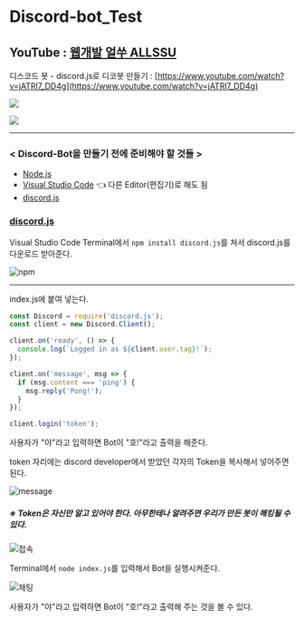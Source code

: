 # Discord-bot_Test

## YouTube : [웹개발 얼쑤 ALLSSU](https://www.youtube.com/channel/UCZtMUSjSh9CLeIgNKvDdwBw)

디스코드 봇 - discord.js로 디코봇 만들기 : [https://www.youtube.com/watch?v=jATRl7_DD4g](https://www.youtube.com/watch?v=jATRl7_DD4g)

<a href="https://java-coding.tistory.com/6"><img src="https://img.shields.io/badge/Tistory-orange?style=for-the-badge"></a>

<a href="https://github.com/jiyeong1004/Discord-bot_Test/files/6431732/Discord-Bot_.pdf"><img src="https://img.shields.io/badge/PDF-FF36B5?style=for-the-badge"></a>

---

### < Discord-Bot을 만들기 전에 준비해야 할 것들 >

- [Node.js](https://nodejs.org/en/)
- [Visual Studio Code](https://code.visualstudio.com/) 👈 다른 Editor(편집기)로 해도 됨
- [discord.js](https://discord.js.org/#/)

### [discord.js](https://discord.js.org/#/)

Visual Studio Code Terminal에서 `npm install discord.js`를 쳐서 discord.js를 다운로드 받아준다.

![npm](https://user-images.githubusercontent.com/51290739/116794577-ee3d1280-ab08-11eb-9e35-eeb76729bce6.jpg)

---

index.js에 붙여 넣는다.

```javascript
const Discord = require('discord.js');
const client = new Discord.Client();

client.on('ready', () => {
  console.log(`Logged in as ${client.user.tag}!`);
});

client.on('message', msg => {
  if (msg.content === 'ping') {
    msg.reply('Pong!');
  }
});

client.login('token');
```

사용자가 "야"라고 입력하면 Bot이 "호!"라고 출력을 해준다.

token 자리에는 discord developer에서 받았던 각자의 Token을 복사해서 넣어주면 된다.

![message](https://user-images.githubusercontent.com/51290739/116808231-a94dc600-ab72-11eb-9973-49a257b232c5.jpg)

##### ※ Token은 자신만 알고 있어야 한다. 아무한테나 알려주면 우리가 만든 봇이 해킹될 수 있다.

![접속](https://user-images.githubusercontent.com/51290739/116794815-f6964d00-ab0a-11eb-88e9-411bfc55c57c.png)

Terminal에서 `node index.js`를 입력해서 Bot을 실행시켜준다.

![채팅](https://user-images.githubusercontent.com/51290739/116794819-ff871e80-ab0a-11eb-899b-217051565491.jpg)

사용자가 "야"라고 입력하면 Bot이 "호!"라고 출력해 주는 것을 볼 수 있다.
